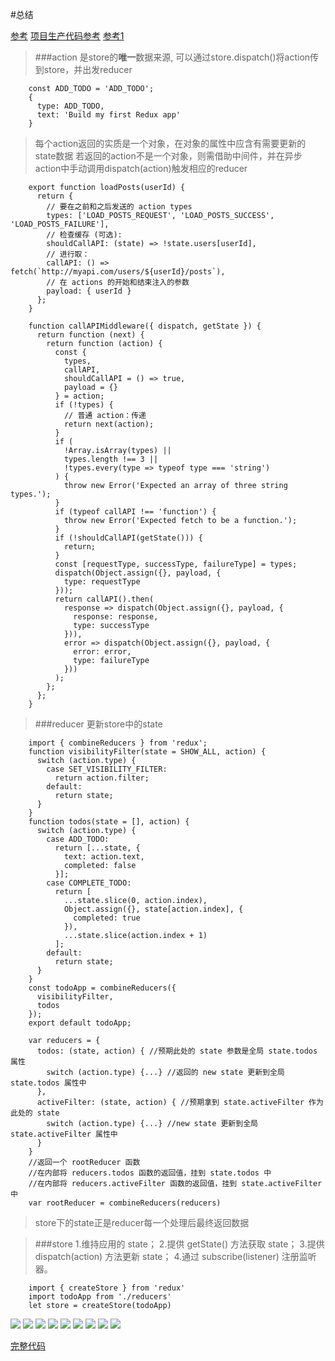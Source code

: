 #总结

[参考](http://cn.redux.js.org/docs/recipes/ReducingBoilerplate.html)
[项目生产代码参考](http://cn.redux.js.org/docs/recipes/index.html)
[参考1](http://www.tuicool.com/articles/vEnMFzz)

>###action
>是store的**唯一**数据来源, 可以通过store.dispatch()将action传到store，并出发reducer
        
        const ADD_TODO = 'ADD_TODO';
        {
          type: ADD_TODO,
          text: 'Build my first Redux app'
        }

>每个action返回的实质是一个对象，在对象的属性中应含有需要更新的state数据
>若返回的action不是一个对象，则需借助中间件，并在异步action中手动调用dispatch(action)触发相应的reducer
        
        export function loadPosts(userId) {
          return {
            // 要在之前和之后发送的 action types
            types: ['LOAD_POSTS_REQUEST', 'LOAD_POSTS_SUCCESS', 'LOAD_POSTS_FAILURE'],
            // 检查缓存 (可选):
            shouldCallAPI: (state) => !state.users[userId],
            // 进行取：
            callAPI: () => fetch(`http://myapi.com/users/${userId}/posts`),
            // 在 actions 的开始和结束注入的参数
            payload: { userId }
          };
        }

        function callAPIMiddleware({ dispatch, getState }) {
          return function (next) {
            return function (action) {
              const {
                types,
                callAPI,
                shouldCallAPI = () => true,
                payload = {}
              } = action;
              if (!types) {
                // 普通 action：传递
                return next(action);
              }
              if (
                !Array.isArray(types) ||
                types.length !== 3 ||
                !types.every(type => typeof type === 'string')
              ) {
                throw new Error('Expected an array of three string types.');
              }
              if (typeof callAPI !== 'function') {
                throw new Error('Expected fetch to be a function.');
              }
              if (!shouldCallAPI(getState())) {
                return;
              }
              const [requestType, successType, failureType] = types;
              dispatch(Object.assign({}, payload, {
                type: requestType
              }));
              return callAPI().then(
                response => dispatch(Object.assign({}, payload, {
                  response: response,
                  type: successType
                })),
                error => dispatch(Object.assign({}, payload, {
                  error: error,
                  type: failureType
                }))
              );
            };
          };
        }

>###reducer
>更新store中的state

        import { combineReducers } from 'redux';
        function visibilityFilter(state = SHOW_ALL, action) {
          switch (action.type) {
            case SET_VISIBILITY_FILTER:
              return action.filter;         
            default:
              return state;
          }
        }
        function todos(state = [], action) {
          switch (action.type) {
            case ADD_TODO:
              return [...state, {
                text: action.text,
                completed: false
              }];
            case COMPLETE_TODO:
              return [
                ...state.slice(0, action.index),
                Object.assign({}, state[action.index], {
                  completed: true
                }),
                ...state.slice(action.index + 1)
              ];
            default:
              return state;
          }
        }
        const todoApp = combineReducers({
          visibilityFilter,
          todos
        });
        export default todoApp;

        var reducers = {
          todos: (state, action) { //预期此处的 state 参数是全局 state.todos 属性
            switch (action.type) {...} //返回的 new state 更新到全局 state.todos 属性中
          },
          activeFilter: (state, action) { //预期拿到 state.activeFilter 作为此处的 state
            switch (action.type) {...} //new state 更新到全局 state.activeFilter 属性中
          }
        }
        //返回一个 rootReducer 函数
        //在内部将 reducers.todos 函数的返回值，挂到 state.todos 中
        //在内部将 reducers.activeFilter 函数的返回值，挂到 state.activeFilter 中
        var rootReducer = combineReducers(reducers)

>store下的state正是reducer每一个处理后最终返回数据

>###store
>1.维持应用的 state；
>2.提供 getState() 方法获取 state；
>3.提供 dispatch(action) 方法更新 state；
>4.通过 subscribe(listener) 注册监听器。

        import { createStore } from 'redux'
        import todoApp from './reducers'
        let store = createStore(todoApp)

![](./img/redux-core.jpg)
![](./img/redux-list.png)
![](./img/redux-store.png)
![](./img/redux-action.png)
![](./img/redux-store-thunk.png)
![](./img/redux-action-thunk.png)
![](./img/redux-reducer.png)
![](./img/redux-connect1.png)
![](./img/redux-connect2.png)


[完整代码](./demo/demoRedux/TodoList)